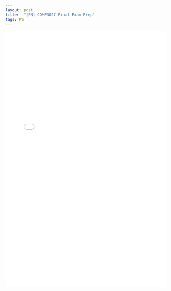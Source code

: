 ```yaml
---
layout: post
title:  "[EN] COMP3027 Final Exam Prep"
tags: PS
---
```


<iframe src="/public/pdf/comp3027-final-prep.pdf" width="100%" height="800px" style="border: none;"></iframe>

